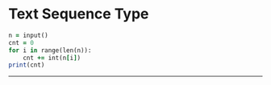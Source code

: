 Text Sequence Type
==================
````ruby
n = input()
cnt = 0
for i in range(len(n)):
    cnt += int(n[i])
print(cnt)
````
-----
